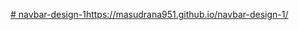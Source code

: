 [# navbar-design-1](https://masudrana951.github.io/navbar-design-1/)https://masudrana951.github.io/navbar-design-1/

